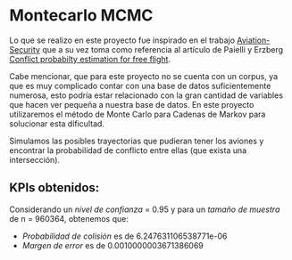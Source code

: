 # Montecarlo MCMC

Lo que se realizo en este proyecto fue inspirado en el trabajo [Aviation-Security](https://github.com/Iliasx18/Aviation-Security) que a su vez toma como referencia al artículo de Paielli y Erzberg [Conflict probabilty estimation for free flight](https://arc.aiaa.org/doi/10.2514/2.4081).

Cabe mencionar, que para este proyecto no se cuenta con un corpus, ya que es muy complicado contar con una base de datos suficientemente numerosa, esto podría estar relacionado con la gran cantidad de variables que hacen ver pequeña a nuestra base de datos. En este proyecto utilizaremos el método de Monte Carlo para Cadenas de Markov para solucionar esta dificultad.

Simulamos las posibles trayectorias que pudieran tener los aviones y encontrar la probabilidad de conflicto entre ellas (que exista una intersección).  

## KPIs obtenidos:
Considerando un *nivel de confianza* = 0.95 y para un *tamaño de muestra* de n = 960364, obtenemos que:

  * *Probabilidad de colisión* es de 6.247631106538771e-06
  * *Margen de error* es de 0.0010000003671386069

